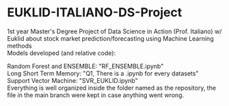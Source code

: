 # EUKLID-ITALIANO-DS-Project
1st year Master's Degree Project of Data Science in Action (Prof. Italiano) w/ Euklid about stock market prediction/forecasting using Machine Learning methods <br/>
Models developed (and relative code):

Random Forest and ENSEMBLE: "RF_ENSEMBLE.ipynb"<br/>
Long Short Term Memory: "Q1, There is a .ipynb for every datasets"<br/>
Support Vector Machine: "SVR_EUKLID.ipynb" <br/>
Everything is well organized inside the folder named as the repository, the file in the main branch were kept in case anything went wrong.
